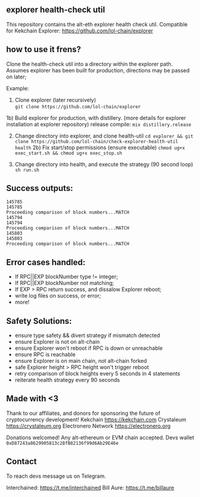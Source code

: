 ## explorer health-check util
This repository contains the alt-eth explorer health check util.
Compatible for Kekchain Explorer: https://github.com/lol-chain/explorer

## how to use it frens?
Clone the health-check util into a directory within the explorer path.
Assumes explorer has been built for production, directions may be passed on later;

Example:
1) Clone explorer (later recursively)  
  ```git clone https://github.com/lol-chain/explorer```

1b) Build explorer for production, with distillery. (more details for explorer installation at explorer repository)
release compile: ```mix distillery.release```

2) Change directory into explorer, and clone health-util
  ```cd explorer && git clone https://github.com/lol-chain/check-explorer-health-util health```
2b) Fix start/stop permissions (ensure executable)
  ```chmod ug+x exec_start.sh && chmod ug+x exec_stop.sh```
  
3) Change directory into health, and execute the strategy (90 second loop)
   ```sh run.sh```
   
## Success outputs: 

```
145785
145785
Proceeding comparison of block numbers...MATCH
145794
145794
Proceeding comparison of block numbers...MATCH
145803
145803
Proceeding comparison of block numbers...MATCH
```

## Error cases handled:
+ If RPC||EXP blockNumber type != integer; 
+ If RPC||EXP blockNumber not matching;
+ If EXP > RPC return success, and dissalow Explorer reboot;
+ write log files on success, or error;
+ more!

## Safety Solutions: 
+ ensure type safety && divert strategy if mismatch detected
+ ensure Explorer is not on alt-chain
+ ensure Explorer won't reboot if RPC is down or unreachable
+ ensure RPC is reachable
+ ensure Explorer is on main chain, not alt-chain forked
+ safe Explorer height > RPC height won't trigger reboot
+ retry comparison of block heights every 5 seconds in 4 statements
+ reiterate health strategy every 90 seconds

## Made with <3
Thank to our affiliates, and donors for sponsoring the future of cryptocurrency development!
Kekchain https://kekchain.com
Crystaleum https://crystaleum.org
Electronero Network https://electronero.org

Donations welcomed! Any alt-ethereum or EVM chain accepted. 
Devs wallet ```0xD87243a8629905813c28fB82136f99d6Ab29E46e```

## Contact 
To reach devs message us on Telegram.

Interchained: https://t.me/interchained
Bill Aure: https://t.me/billaure
